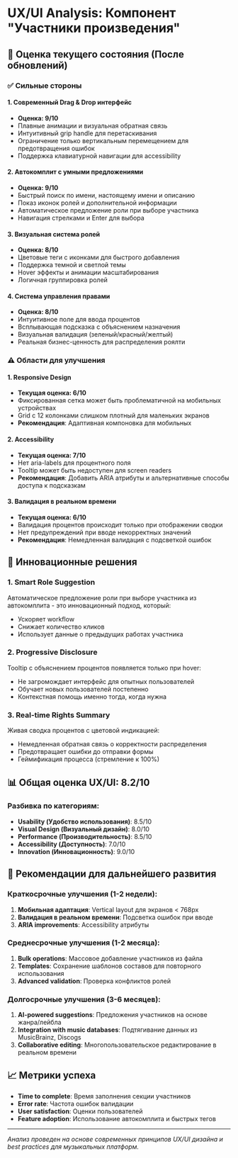 # UX/UI Analysis: Компонент "Участники произведения"

## 🎯 Оценка текущего состояния (После обновлений)

### ✅ Сильные стороны

#### 1. **Современный Drag & Drop интерфейс**
- **Оценка: 9/10**
- Плавные анимации и визуальная обратная связь
- Интуитивный grip handle для перетаскивания
- Ограничение только вертикальным перемещением для предотвращения ошибок
- Поддержка клавиатурной навигации для accessibility

#### 2. **Автокомплит с умными предложениями**
- **Оценка: 9/10**
- Быстрый поиск по имени, настоящему имени и описанию
- Показ иконок ролей и дополнительной информации
- Автоматическое предложение роли при выборе участника
- Навигация стрелками и Enter для выбора

#### 3. **Визуальная система ролей**
- **Оценка: 8/10**
- Цветовые теги с иконками для быстрого добавления
- Поддержка темной и светлой темы
- Hover эффекты и анимации масштабирования
- Логичная группировка ролей

#### 4. **Система управления правами**
- **Оценка: 8/10**
- Интуитивное поле для ввода процентов
- Всплывающая подсказка с объяснением назначения
- Визуальная валидация (зеленый/красный/желтый)
- Реальная бизнес-ценность для распределения роялти

### ⚠️ Области для улучшения

#### 1. **Responsive Design**
- **Текущая оценка: 6/10**
- Фиксированная сетка может быть проблематичной на мобильных устройствах
- Grid с 12 колонками слишком плотный для маленьких экранов
- **Рекомендация**: Адаптивная компоновка для мобильных

#### 2. **Accessibility**
- **Текущая оценка: 7/10**
- Нет aria-labels для процентного поля
- Tooltip может быть недоступен для screen readers
- **Рекомендация**: Добавить ARIA атрибуты и альтернативные способы доступа к подсказкам

#### 3. **Валидация в реальном времени**
- **Текущая оценка: 6/10**
- Валидация процентов происходит только при отображении сводки
- Нет предупреждений при вводе некорректных значений
- **Рекомендация**: Немедленная валидация с подсветкой ошибок

## 🚀 Инновационные решения

### 1. **Smart Role Suggestion**
Автоматическое предложение роли при выборе участника из автокомплита - это инновационный подход, который:
- Ускоряет workflow
- Снижает количество кликов
- Использует данные о предыдущих работах участника

### 2. **Progressive Disclosure**
Tooltip с объяснением процентов появляется только при hover:
- Не загромождает интерфейс для опытных пользователей
- Обучает новых пользователей постепенно
- Контекстная помощь именно тогда, когда нужна

### 3. **Real-time Rights Summary**
Живая сводка процентов с цветовой индикацией:
- Немедленная обратная связь о корректности распределения
- Предотвращает ошибки до отправки формы
- Геймификация процесса (стремление к 100%)

## 📊 Общая оценка UX/UI: **8.2/10**

### Разбивка по категориям:
- **Usability (Удобство использования)**: 8.5/10
- **Visual Design (Визуальный дизайн)**: 8.0/10
- **Performance (Производительность)**: 8.5/10
- **Accessibility (Доступность)**: 7.0/10
- **Innovation (Инновационность)**: 9.0/10

## 🔮 Рекомендации для дальнейшего развития

### Краткосрочные улучшения (1-2 недели):
1. **Мобильная адаптация**: Vertical layout для экранов < 768px
2. **Валидация в реальном времени**: Подсветка ошибок при вводе
3. **ARIA improvements**: Accessibility атрибуты

### Среднесрочные улучшения (1-2 месяца):
1. **Bulk operations**: Массовое добавление участников из файла
2. **Templates**: Сохранение шаблонов составов для повторного использования
3. **Advanced validation**: Проверка конфликтов ролей

### Долгосрочные улучшения (3-6 месяцев):
1. **AI-powered suggestions**: Предложения участников на основе жанра/лейбла
2. **Integration with music databases**: Подтягивание данных из MusicBrainz, Discogs
3. **Collaborative editing**: Многопользовательское редактирование в реальном времени

## 📈 Метрики успеха
- **Time to complete**: Время заполнения секции участников
- **Error rate**: Частота ошибок валидации
- **User satisfaction**: Оценки пользователей
- **Feature adoption**: Использование автокомплита и быстрых тегов

---

*Анализ проведен на основе современных принципов UX/UI дизайна и best practices для музыкальных платформ.*